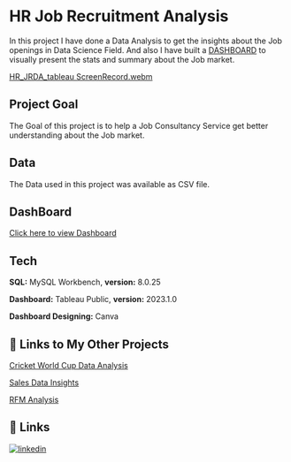 
# HR Job Recruitment Analysis 

In this project I have done a  Data Analysis to get the insights about the Job openings in Data Science Field. And also I have built a [DASHBOARD](https://public.tableau.com/views/HRJobRecruitment/HomePage?:language=en-US&publish=yes&:display_count=n&:origin=viz_share_link) to visually present the stats and summary about the Job market.

[HR_JRDA_tableau ScreenRecord.webm](https://user-images.githubusercontent.com/79357446/230708180-8ed939f1-a18e-4870-993a-c95e2eaae134.webm)



## Project Goal

The Goal of this project is to help a Job Consultancy Service get better understanding about the Job market.
## Data


The Data used in this project was available as CSV file.
## DashBoard

[Click here to view Dashboard](https://public.tableau.com/views/HRJobRecruitment/HomePage?:language=en-US&publish=yes&:display_count=n&:origin=viz_share_link)
## Tech 
**SQL:** MySQL Workbench,
**version:** 8.0.25

**Dashboard:** Tableau Public,
**version:** 2023.1.0

**Dashboard Designing:** Canva 

    
## 🔗 Links to My Other Projects

[Cricket World Cup Data Analysis](https://github.com/AbishuaPaulSam/Cricket-World-Cup-Data-Analysis)

[Sales Data Insights](https://github.com/AbishuaPaulSam/Sales-Data-Insights)

[RFM Analysis](https://github.com/AbishuaPaulSam/RFM-Analysis)
## 🔗 Links

[![linkedin](https://img.shields.io/badge/linkedin-0A66C2?style=for-the-badge&logo=linkedin&logoColor=white)](https://www.linkedin.com/in/abishua-paul-sam-38480a161/)

